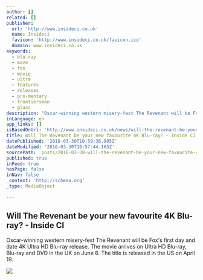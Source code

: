 ```yaml
---
author: []
related: []
publisher:
  url: 'http://www.insideci.co.uk'
  name: Insideci
  favicon: 'http://www.insideci.co.uk/favicon.ico'
  domain: www.insideci.co.uk
keywords:
  - blu-ray
  - maze
  - fox
  - movie
  - ultra
  - features
  - releases
  - pro-mentary
  - frontiersman
  - glass
description: "Oscar-winning western misery-fest The Revenant will be Fox's first day and date 4K Ultra HD Blu-ray release. The movie arrives on Ultra HD Blu-ray, Blu-ray and DVD in the UK on June 6. The title is released in the US on April 19."
inLanguage: en
app_links: []
isBasedOnUrl: 'http://www.insideci.co.uk/news/will-the-revenant-be-your-new-favourite-4k-blu-ray.aspx'
title: Will The Revenant be your new favourite 4K Blu-ray? - Inside CI
datePublished: '2016-03-30T10:59:36.905Z'
dateModified: '2016-03-30T10:57:44.165Z'
sourcePath: _posts/2016-03-30-will-the-revenant-be-your-new-favourite-4k-blu-ray-inside.md
published: true
inFeed: true
hasPage: false
inNav: false
_context: 'http://schema.org'
_type: MediaObject

---
```

<article style=""><h1>Will The Revenant be your new favourite 4K Blu-ray? - Inside CI</h1><p>Oscar-winning western misery-fest The Revenant will be Fox's first day and date 4K Ultra HD Blu-ray release. The movie arrives on Ultra HD Blu-ray, Blu-ray and DVD in the UK on June 6. The title is released in the US on April 19.</p><img src="http://www.insideci.co.uk/ImageGen.ashx?width=660&amp;image=/media/1212778/revenant-leo-main.jpg" /></article>